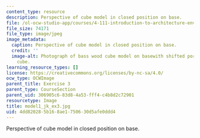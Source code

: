 ```yaml
---
content_type: resource
description: Perspective of cube model in closed position on base.
file: /ol-ocw-studio-app/courses/4-111-introduction-to-architecture-environmental-design-spring-2014/4dd820285b168ae1750630d5afe0ddd4_model1_jk_ex3.jpg
file_size: 74171
file_type: image/jpeg
image_metadata:
  caption: Perspective of cube model in closed position on base.
  credit: ''
  image-alt: Photograph of bass wood cube model on basewith shifted portions of the
    cube.
learning_resource_types: []
license: https://creativecommons.org/licenses/by-nc-sa/4.0/
ocw_type: OCWImage
parent_title: Exercise 3
parent_type: CourseSection
parent_uid: 306905c6-83d8-4a53-fff4-c4b8d2c72901
resourcetype: Image
title: model1_jk_ex3.jpg
uid: 4dd82028-5b16-8ae1-7506-30d5afe0ddd4
---
```

Perspective of cube model in closed position on base.